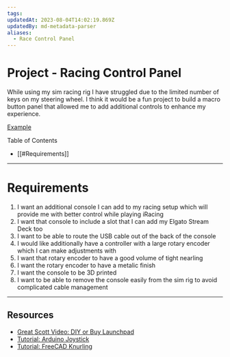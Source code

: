 ```yaml
---
tags: 
updatedAt: 2023-08-04T14:02:19.869Z
updatedBy: md-metadata-parser
aliases:
  - Race Control Panel
---
```

# Project - Racing Control Panel

While using my sim racing rig I have struggled due to the limited number of keys on my steering wheel.  I think it would be a fun project to build a macro button panel that allowed me to add additional controls to enhance my experience.  

[Example](https://www.pinterest.com/pin/188517934393850154/)

Table of Contents
- [[#Requirements]]

---

# Requirements

1. I want an additional console I can add to my racing setup which will provide me with better control while playing iRacing
2. I want that console to include a slot that I can add my Elgato Stream Deck too
3. I want to be able to route the USB cable out of the back of the console
4. I would like additionally have  a controller with a large rotary encoder which I can make adjustments with
5. I want that rotary encoder to have a good volume of tight nearling
6. I want the rotary encoder to have a metalic finish
7. I want the console to be 3D printed
8. I want to be able to remove the console easily from the sim rig to avoid complicated cable management

---
## Resources

- [Great Scott Video: DIY or Buy Launchpad](https://www.youtube.com/watch?v=wyKStRyez5Y)
- [Tutorial: Arduino Joystick](https://www.youtube.com/watch?v=hoCOq9Ngp44)
- [Tutorial: FreeCAD Knurling](https://www.youtube.com/watch?v=UFnFFVXltN0)
